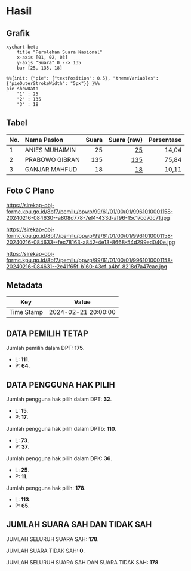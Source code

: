 # Hasil

## Grafik

```mermaid
xychart-beta
    title "Perolehan Suara Nasional"
    x-axis [01, 02, 03]
    y-axis "Suara" 0 --> 135
    bar [25, 135, 18]
```

```mermaid
%%{init: {"pie": {"textPosition": 0.5}, "themeVariables": {"pieOuterStrokeWidth": "5px"}} }%%
pie showData
    "1" : 25
    "2" : 135
    "3" : 18
```

## Tabel

| No. | Nama Paslon    | Suara | Suara (raw) | Persentase |
|:--- |:-------------- | -----:| -----------:| ----------:|
| 1   | ANIES MUHAIMIN | 25    | [25][p-1]   | 14,04      |
| 2   | PRABOWO GIBRAN | 135   | [135][p-2]  | 75,84      |
| 3   | GANJAR MAHFUD  | 18    | [18][p-3]   | 10,11      |


[p-1]: https://github.com/gigit-pemilu/pemilu-2024/blob/main/pilpres/hitung-suara/sub/99-luar-negeri/sub/61-kota-kinabalu-malaysia/sub/01-kota-kinabalu-malaysia/sub/0001-kota-kinabalu-malaysia/sub/158-ksk-147/sub/paslon-1.txt
[p-2]: https://github.com/gigit-pemilu/pemilu-2024/blob/main/pilpres/hitung-suara/sub/99-luar-negeri/sub/61-kota-kinabalu-malaysia/sub/01-kota-kinabalu-malaysia/sub/0001-kota-kinabalu-malaysia/sub/158-ksk-147/sub/paslon-2.txt
[p-3]: https://github.com/gigit-pemilu/pemilu-2024/blob/main/pilpres/hitung-suara/sub/99-luar-negeri/sub/61-kota-kinabalu-malaysia/sub/01-kota-kinabalu-malaysia/sub/0001-kota-kinabalu-malaysia/sub/158-ksk-147/sub/paslon-3.txt

## Foto C Plano

https://sirekap-obj-formc.kpu.go.id/8bf7/pemilu/ppwp/99/61/01/00/01/9961010001158-20240216-084630--a808d778-7ef4-433d-af96-15c17cd7dc71.jpg

https://sirekap-obj-formc.kpu.go.id/8bf7/pemilu/ppwp/99/61/01/00/01/9961010001158-20240216-084633--fec78163-a842-4e13-8668-54d299ed040e.jpg

https://sirekap-obj-formc.kpu.go.id/8bf7/pemilu/ppwp/99/61/01/00/01/9961010001158-20240216-084631--2c41f65f-b160-43cf-a4bf-8218d7a47cac.jpg


## Metadata

| Key        | Value               |
| ---------- | ------------------- |
| Time Stamp | 2024-02-21 20:00:00 |


## DATA PEMILIH TETAP

Jumlah pemilih dalam DPT: **175**.
 * L: **111**.
 * P: **64**.

## DATA PENGGUNA HAK PILIH

Jumlah pengguna hak pilih dalam DPT: **32**.
 * L: **15**.
 * P: **17**.

Jumlah pengguna hak pilih dalam DPTb: **110**.
 * L: **73**.
 * P: **37**.

Jumlah pengguna hak pilih dalam DPK: **36**.
 * L: **25**.
 * P: **11**.

Jumlah pengguna hak pilih: **178**.
 * L: **113**.
 * P: **65**.

## JUMLAH SUARA SAH DAN TIDAK SAH

JUMLAH SELURUH SUARA SAH: **178**.

JUMLAH SUARA TIDAK SAH: **0**.

JUMLAH SELURUH SUARA SAH DAN SUARA TIDAK SAH: **178**.


